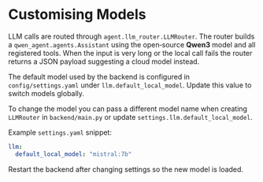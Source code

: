 # Customising Models

LLM calls are routed through `agent.llm_router.LLMRouter`. The router builds a
`qwen_agent.agents.Assistant` using the open‑source **Qwen3** model and all
registered tools. When the input is very long or the local call fails the router
returns a JSON payload suggesting a cloud model instead.

The default model used by the backend is configured in `config/settings.yaml` under `llm.default_local_model`. Update this value to switch models globally.

To change the model you can pass a different model name when creating
`LLMRouter` in `backend/main.py` or update `settings.llm.default_local_model`.

Example `settings.yaml` snippet:

```yaml
llm:
  default_local_model: "mistral:7b"
```

Restart the backend after changing settings so the new model is loaded.

